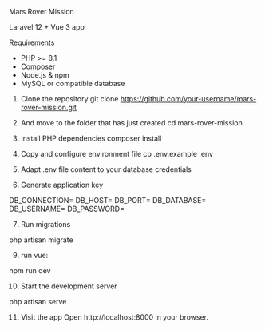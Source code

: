 Mars Rover Mission

Laravel 12 + Vue 3 app


Requirements

- PHP >= 8.1
- Composer
- Node.js & npm
- MySQL or compatible database

1. Clone the repository 
git clone https://github.com/your-username/mars-rover-mission.git

2. And move to the folder that has just created
cd mars-rover-mission

3. Install PHP dependencies
composer install

4. Copy and configure environment file
cp .env.example .env

5. Adapt .env file content to your database credentials

6. Generate application key

DB_CONNECTION=
DB_HOST=
DB_PORT=
DB_DATABASE=
DB_USERNAME=
DB_PASSWORD=

7. Run migrations

php artisan migrate

9. run vue:

npm run dev

10. Start the development server

php artisan serve

11. Visit the app Open http://localhost:8000 in your browser.




